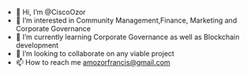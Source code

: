 - 👋 Hi, I’m @CiscoOzor
- 👀 I’m interested in Community Management,Finance, Marketing and Corporate Governance
- 🌱 I’m currently learning Corporate Governance as well as Blockchain development 
- 💞️ I’m looking to collaborate on any viable project
- 📫 How to reach me amozorfrancis@gmail.com

<!---
CiscoOzor/CiscoOzor is a ✨ special ✨ repository because its `README.md` (this file) appears on your GitHub profile.
You can click the Preview link to take a look at your changes.
--->

